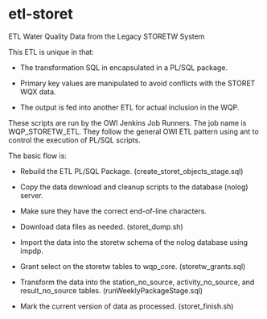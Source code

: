 # etl\-storet

ETL Water Quality Data from the Legacy STORETW System

This ETL is unique in that:

* The transformation SQL in encapsulated in a PL/SQL package.

* Primary key values are manipulated to avoid conflicts with the STORET WQX data.

* The output is fed into another ETL for actual inclusion in the WQP.

These scripts are run by the OWI Jenkins Job Runners. The job name is WQP\_STORETW\_ETL. They follow the general OWI ETL pattern using ant to control the execution of PL/SQL scripts.

The basic flow is:

* Rebuild the ETL PL/SQL Package. (create\_storet\_objects\_stage.sql)

* Copy the data download and cleanup scripts to the database (nolog) server.

* Make sure they have the correct end-of-line characters.

* Download data files as needed. (storet_dump.sh)

* Import the data into the storetw schema of the nolog database using impdp.

* Grant select on the storetw tables to wqp\_core. (storetw\_grants.sql)

* Transform the data into the station\_no\_source, activity\_no\_source, and result\_no\_source tables. (runWeeklyPackageStage.sql)

* Mark the current version of data as processed. (storet\_finish.sh)
